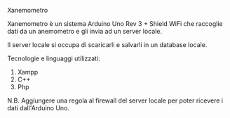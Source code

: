 Xanemometro

Xanemometro è un sistema Arduino Uno Rev 3 + Shield WiFi che raccoglie dati da un anemometro e gli invia ad un server locale.

Il server locale si occupa di scaricarli e salvarli in un database locale.

Tecnologie e linguaggi utilizzati:

1. Xampp
2. C++
3. Php

N.B.
Aggiungere una regola al firewall del server locale per poter ricevere i dati dall'Arduino Uno.
